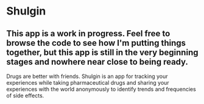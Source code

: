 # Shulgin

## This app is a work in progress. Feel free to browse the code to see how I'm putting things together, but this app is still in the very beginning stages and nowhere near close to being ready.

Drugs are better with friends. Shulgin is an app for tracking your experiences while taking pharmaceutical drugs and sharing your experiences with the world anonymously to identify trends and frequencies of side effects.
